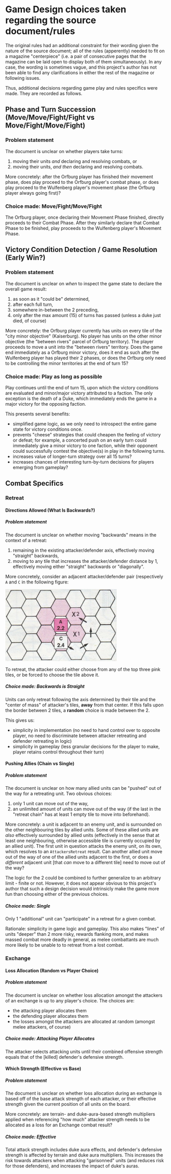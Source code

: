 # Game Design choices taken regarding the source document/rules

The original rules had an additional constraint for their wording given the nature of the source document; all of the rules (apperently) needed to fit on a magazine "centerpiece" (i.e. a pair of consecutive pages that the magazine can be laid open to display both of them simultaneously). In any case, the wording is sometimes vague, and this project's author has not been able to find any clarifications in either the rest of the magazine or following issues.

Thus, additional decisions regarding game play and rules specifics were made. They are recorded as follows.

## Phase and Turn Succession (Move/Move/Fight/Fight vs Move/Fight/Move/Fight)
### Problem statement
The document is unclear on whether players take turns:
1. moving their units *and* declaring and resolving combats, or
2. moving their units, *and then* declaring and resolving combats.

More concretely: after the Orfburg player has finished their movement phase, does play proceed to the Orfburg player's combat phase, or does play proceed to the Wulfenberg player's movement phase (the Orfburg player always going first)?
### Choice made: Move/Fight/Move/Fight
The Orfburg player, once declaring their Movement Phase finished, directly proceeds to their Combat Phase. After they similarly declare that Combat Phase to be finished, play proceeds to the Wulfenberg player's Movement Phase.

## Victory Condition Detection / Game Resolution (Early Win?)
### Problem statement
The document is unclear on *when* to inspect the game state to declare the overall game result:
1. as soon as it "could be" determined,
2. after each full turn,
3. somewhere in-between the 2 preceding,
4. only after the max amount (15) of turns has passed (unless a duke just died, of course)

More concretely: the Orfburg player currently has units on every tile of the "city minor objective" (Kaiserburg). No player has units on the other minor objective (the "between rivers" parcel of Orfburg territory). The player proceeds to move a unit into the "between rivers" territory. Does the game end immediately as a Orfburg minor victory, does it end as such after the Wulfenberg player has played their 2 phases, or does the Orfburg only need to be controlling the minor territories at the end of turn 15?
### Choice made: Play as long as possible
Play continues until the end of turn 15, upon which the victory conditions are evaluated and minor/major victory attributed to a faction. The only exception is the death of a Duke, which immediately ends the game in a major victory for the opposing faction.

This presents several benefits:
- simplified game logic, as we only need to introspect the entire game state for victory conditions once.
- prevents "cheese" strategies that could cheapen the feeling of victory or defeat; for example, a concerted push on an early turn could immediately give a minor victory to one faction, while their opponent could successfully contest the objective(s) in play in the following turns.
- increases value of longer-turn strategy over all 15 turns?
- increases chances of interesting turn-by-turn decisions for players emerging from gameplay?


## Combat Specifics
### Retreat
#### Directions Allowed (What Is Backwards?)
##### Problem statement
The document is unclear on whether moving "backwards" means in the context of a retreat:
1. remaining in the existing attacker/defender axis, effectively moving "straight" backwards,
2. moving to any tile that increases the attacker/defender distance by 1, effectively moving either "straight" backwards or "diagonally".

More concretely, consider an adjacent attacker/defender pair (respectively `A` and `C` in the following figure:

![A small portion of a hexagonal grid. On it are 2 units, named "A" and "C", which are adjacent to each other. A is directly "above" C. Each of the 6 tiles directly adjacent to A are tinted pink.](./docs/example_0.png)

To retreat, the attacker could either choose from any of the top three pink tiles, or be forced to choose the tile above it.
##### Choice made: Backwards is Straight
Units can only retreat following the axis determined by their tile and the "center of mass" of attacker's tiles, **away** from that center. If this falls upon the border between 2 tiles, a **random** choice is made between the 2.

This gives us:
- simplicity in implementation (no need to hand control over to opposite player, no need to discriminate between attacker retreating and defender retreating in logic)
- simplicity in gameplay (less granular decisions for the player to make, player retains control throughout their turn)

#### Pushing Allies (Chain vs Single)
##### Problem statement
The document is unclear on how many allied units can be "pushed" out of the way for a retreating unit. Two obvious choices:
1. only 1 unit can move out of the way,
2. an unlimited amount of units can move out of the way (if the last in the "retreat chain" has at least 1 empty tile to move into beforehand).

More concretely: a unit is adjacent to an enemy unit, and is surrounded on the other neighbouring tiles by allied units. Some of these allied units are *also* effectively surrounded by allied units (effectively in the sense that at least one neighbouring, otherwise accessible tile is currently occupied by an allied unit). The first unit in question attacks the enemy unit, on its own, which resolves to an `AttackersRetreat` result. Can another allied unit move out of the way of one of the allied units adjacent to the first, or does a *different* adjacent unit [that *can* move to a different tile] need to move out of the way?

The logic for the 2 could be combined to further generalize to an arbitrary limit - finite or not. However, it does not appear obvious to this project's author that such a design decision would intrinsicly make the game more fun than choosing either of the previous choices.
##### Choice made: Single
Only 1 "additional" unit can "participate" in a retreat for a given combat.

Rationale: simplicity in game logic and gameplay. This also makes "lines" of units "deeper" than 2 more risky, rewards flanking more, and makes massed combat more deadly in general, as melee combattants are much more likely to be unable to to retreat from a lost combat.

### Exchange
#### Loss Allocation (Random vs Player Choice)
##### Problem statement
The document is unclear on whether loss allocation amongst the attackers of an exchange is up to any player's choice. The choices are:
- the attacking player allocates them
- the defending player allocates them
- the losses amongst the attackers are allocated at random (amongst melee attackers, of course)
##### Choice made: Attacking Player Allocates
The attacker selects attacking units until their combined offensive strength equals that of the [killed] defender's defensive strength.

#### Which Strength (Effective vs Base)
##### Problem statement
The document is unclear on whether loss allocation during an exchange is based off of the base attack strength of each attacker, or their effective strength given the current position of all units on the board.

More concretely: are terrain- and duke-aura-based strength multipliers applied when referencing "how much" attacker strength needs to be allocated as a loss for an Exchange combat result?
##### Choice made: Effective
Total attack strength includes duke aura effects, and defender's defensive strength is affected by terrain and duke aura multipliers. This increases the risk towards attackers when attacking "garisonned" units (and reduces risk for those defenders), and increases the impact of duke's auras.
